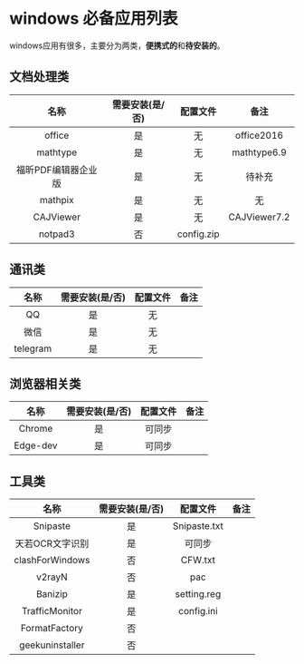 
# windows 必备应用列表

windows应用有很多，主要分为两类，**便携式的**和**待安装的**。

## 文档处理类

|        名称         | 需要安装(是/否) | 配置文件 |    备注    |
| :-----------------: | :-------------: | :------: | :----------: |
|       office        |       是        |    无    |  office2016  |
|      mathtype       |       是        |    无    | mathtype6.9  |
| 福昕PDF编辑器企业版 |       是        |    无    |    待补充    |
|       mathpix       |       是        |    无    |      无      |
|      CAJViewer      |       是        |    无    | CAJViewer7.2 |
|notpad3|否|config.zip|

## 通讯类

|   名称   | 需要安装(是/否) | 配置文件 |    备注    |
| :------: | :-------------: | :------: | :----------: |
|    QQ    |       是        |    无    |
|   微信   |       是        |    无    |
| telegram |       是        |    无    |

## 浏览器相关类

|   名称   | 需要安装(是/否) | 配置文件 |   备注    |
| :------: | :-------------: | :------: | :----------: |
|  Chrome  |       是        |  可同步  |
| Edge-dev |       是        |  可同步  |

## 工具类

|   名称   | 需要安装(是/否) |   配置文件   |   备注    |
| :------: | :-------------: | :----------: | :----------: |
| Snipaste |       是        | Snipaste.txt |
|天若OCR文字识别|是|可同步|
|clashForWindows|否|CFW.txt|
|v2rayN|否|pac|
|Banizip|是|setting.reg|
|TrafficMonitor|是|config.ini|
|FormatFactory|否||
|geekuninstaller|否||